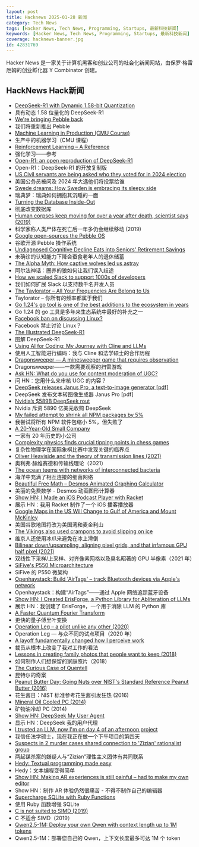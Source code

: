 ```yaml
---
layout: post
title: Hacknews 2025-01-28 新闻
category: Tech News
tags: [Hacker News, Tech News, Programming, Startups, 最新科技新闻]
keywords: [Hacker News, Tech News, Programming, Startups, 最新科技新闻]
coverage: hacknews-banner.jpg
id: 42831769
---
```


Hacker News 是一家关于计算机黑客和创业公司的社会化新闻网站，由保罗·格雷厄姆的创业孵化器 Y Combinator 创建。

## HackNews Hack新闻

- [DeepSeek-R1 with Dynamic 1.58-bit Quantization](https://unsloth.ai/blog/deepseekr1-dynamic)
- 具有动态 1.58 位量化的 DeepSeek-R1
- [We're bringing Pebble back](https://repebble.com/)
- 我们将重新推出 Pebble
- [Machine Learning in Production (CMU Course)](https://mlip-cmu.github.io/s2025/)
- 生产中的机器学习（CMU 课程）
- [Reinforcement Learning – A Reference](https://jakubhalmes.substack.com/p/reinforcement-learning-a-reference)
- 强化学习——参考
- [Open-R1: an open reproduction of DeepSeek-R1](https://huggingface.co/blog/open-r1)
- Open-R1：DeepSeek-R1 的开放复制版
- [US Civil servants are being asked who they voted for in 2024 election](https://www.independent.co.uk/news/world/americas/us-politics/trump-civil-service-loyalty-transition-b2678674.html)
- 美国公务员被问及 2024 年大选他们将投票给谁
- [Swede dreams: How Sweden is embracing its sleepy side](https://www.bbc.com/travel/article/20250113-how-sweden-is-embracing-its-sleepy-side)
- 瑞典梦：瑞典如何拥抱其沉睡的一面
- [Turning the Database Inside-Out](https://martin.kleppmann.com/2015/11/05/database-inside-out-at-oredev.html)
- 彻底改变数据库
- [Human corpses keep moving for over a year after death, scientist says (2019)](https://www.newsweek.com/human-corpse-year-burial-scientist-1459113)
- 科学家称人类尸体在死亡后一年多仍会继续移动 (2019)
- [Google open-sources the Pebble OS](https://opensource.googleblog.com/2025/01/see-code-that-powered-pebble-smartwatches.html)
- 谷歌开源 Pebble 操作系统
- [Undiagnosed Cognitive Decline Eats into Seniors' Retirement Savings](https://www.wsj.com/personal-finance/retirement/cognitive-decline-retirement-savings-4672b604)
- 未确诊的认知能力下降会蚕食老年人的退休储蓄
- [The Alpha Myth: How captive wolves led us astray](https://anthonydavidadams.substack.com/p/the-alpha-myth-how-captive-wolves)
- 阿尔法神话：圈养的狼如何让我们误入歧途
- [How we scaled Slack to support 1000s of developers](https://blog.railway.com/p/slack-overflow)
- 我们如何扩展 Slack 以支持数千名开发人员
- [The Taylorator – All Your Frequencies Are Belong to Us](https://www.scd31.com/posts/taylorator)
- Taylorator – 你所有的频率都属于我们
- [Go 1.24's go tool is one of the best additions to the ecosystem in years](https://www.jvt.me/posts/2025/01/27/go-tools-124/)
- Go 1.24 的 go 工具是多年来生态系统中最好的补充之一
- [Facebook ban on discussing Linux?](https://distrowatch.com/weekly-mobile.php?issue=20250127#sitenews)
- Facebook 禁止讨论 Linux？
- [The Illustrated DeepSeek-R1](https://newsletter.languagemodels.co/p/the-illustrated-deepseek-r1)
- 图解 DeepSeek-R1
- [Using AI for Coding: My Journey with Cline and LLMs](https://pgaleone.eu/ai/coding/2025/01/26/using-ai-for-coding-my-experience/)
- 使用人工智能进行编码：我与 Cline 和法学硕士的合作历程
- [Dragonsweeper — A minesweeper game that requires observation](https://danielben.itch.io/dragonsweeper)
- Dragonsweeper——一款需要观察的扫雷游戏
- [Ask HN: What do you use for content moderation of UGC?]()
- 问 HN：您用什么来审核 UGC 的内容？
- [DeepSeek releases Janus Pro, a text-to-image generator [pdf]](https://github.com/deepseek-ai/Janus/blob/main/janus_pro_tech_report.pdf)
- DeepSeek 发布文本转图像生成器 Janus Pro [pdf]
- [Nvidia’s $589B DeepSeek rout](https://finance.yahoo.com/news/asml-sinks-china-ai-startup-081823609.html)
- Nvidia 斥资 5890 亿美元收购 DeepSeek
- [My failed attempt to shrink all NPM packages by 5%](https://evanhahn.com/my-failed-attempt-to-shrink-all-npm-packages-by-5-percent/)
- 我尝试将所有 NPM 软件包缩小 5%，但失败了
- [A 20-Year-Old Small Company](https://hacklook.com/posts/20250128-20years/)
- 一家有 20 年历史的小公司
- [Complexity physics finds crucial tipping points in chess games](https://arstechnica.com/science/2025/01/complexity-physics-finds-crucial-tipping-points-in-chess-games/)
- 复杂性物理学在国际象棋比赛中发现关键的临界点
- [Oliver Heaviside and the theory of transmission lines (2021)](https://www.pa3fwm.nl/technotes/tn28-heaviside-transmission-lines.html)
- 奥利弗·赫维赛德和传输线理论（2021）
- [The ocean teems with networks of interconnected bacteria](https://www.quantamagazine.org/the-ocean-teems-with-networks-of-interconnected-bacteria-20250106/)
- 海洋中充满了相互连接的细菌网络
- [Beautiful Free Math – Desmos Animated Graphing Calculator](https://www.desmos.com/)
- 美丽的免费数学 - Desmos 动画图形计算器
- [Show HN: I Made an iOS Podcast Player with Racket](https://defn.io/2024/11/16/podcatcher/)
- 展示 HN：我用 Racket 制作了一个 iOS 播客播放器
- [Google Maps in the US Will Change to Gulf of America and Mount McKinley](https://www.theverge.com/2025/1/27/24353450/google-maps-rename-gulf-of-mexico-america-mt-mckinley)
- 美国谷歌地图将改为美国湾和麦金利山
- [The Vikings also used crampons to avoid slipping on ice](https://www.sciencenorway.no/ice-viking-age-winter/the-vikings-also-used-crampons-to-avoid-slipping-on-ice/2456603)
- 维京人还使用冰爪来避免在冰上滑倒
- [Bilinear down/upsampling, aligning pixel grids, and that infamous GPU half pixel (2021)](https://bartwronski.com/2021/02/15/bilinear-down-upsampling-pixel-grids-and-that-half-pixel-offset/)
- 双线性下采样/上采样、对齐像素网格以及臭名昭著的 GPU 半像素（2021 年）
- [SiFive's P550 Microarchitecture](https://chipsandcheese.com/p/inside-sifives-p550-microarchitecture)
- SiFive 的 P550 微架构
- [Openhaystack: Build 'AirTags' – track Bluetooth devices via Apple's network](https://github.com/seemoo-lab/openhaystack)
- Openhaystack：构建“AirTags”——通过 Apple 网络追踪蓝牙设备
- [Show HN: I Created ErisForge, a Python Library for Abliteration of LLMs](https://github.com/Tsadoq/ErisForge)
- 展示 HN：我创建了 ErisForge，一个用于消除 LLM 的 Python 库
- [A Faster Quantum Fourier Transform](https://arxiv.org/abs/2501.12414)
- 更快的量子傅里叶变换
- [Operation Leg – a pilot unlike any other (2020)](https://www.rafbf.org/news-and-stories/raf-history/operation-leg-pilot-unlike-any-other)
- Operation Leg — 与众不同的试点项目（2020 年）
- [A layoff fundamentally changed how I perceive work](https://mertbulan.com/2025/01/26/once-you-are-laid-off-you-will-never-be-the-same-again/)
- 裁员从根本上改变了我对工作的看法
- [Lessons in creating family photos that people want to keep (2018)](https://estherschindler.medium.com/the-old-family-photos-project-lessons-in-creating-family-photos-that-people-want-to-keep-ea3909129943)
- 如何制作人们想保留的家庭照片（2018）
- [The Curious Case of Quentell](https://blog.startifact.com/posts/the-curious-case-of-quentell/)
- 昆特尔的奇案
- [Peanut Butter Day: Going Nuts over NIST's Standard Reference Peanut Butter (2016)](https://www.nist.gov/blogs/taking-measure/going-nuts-over-nists-standard-reference-peanut-butter)
- 花生酱日：NIST 标准参考花生酱引发狂热 (2016)
- [Mineral Oil Cooled PC (2014)](https://www.pugetsystems.com/mineral-oil-pc/)
- 矿物油冷却 PC (2014)
- [Show HN: DeepSeek My User Agent](https://www.jasonthorsness.com/20)
- 显示 HN：DeepSeek 我的用户代理
- [I trusted an LLM, now I'm on day 4 of an afternoon project](https://nemo.foo/blog/day-4-of-an-afternoon-project)
- 我信任法学硕士，现在我正在做一个下午项目的第四天
- [Suspects in 2 murder cases shared connection to 'Zizian' rationalist group](https://openvallejo.org/2025/01/27/suspects-in-killings-of-vallejo-witness-vermont-border-patrol-agent-connected-by-marriage-license-extreme-ideology/)
- 两起谋杀案的嫌疑人与“Zizian”理性主义团体有共同联系
- [Hedy: Textual programming made easy](https://www.hedy.org/)
- Hedy：文本编程变得简单
- [Show HN: Making AR experiences is still painful – had to make my own editor](https://ordinary.space/)
- Show HN：制作 AR 体验仍然很痛苦 - 不得不制作自己的编辑器
- [Supercharge SQLite with Ruby Functions](https://blog.julik.nl/2025/01/supercharge-sqlite-with-ruby-functions)
- 使用 Ruby 函数增强 SQLite
- [C is not suited to SIMD (2019)](http://blog.vmchale.com/article/notes-c-simd)
- C 不适合 SIMD（2019）
- [Qwen2.5-1M: Deploy your own Qwen with context length up to 1M tokens](https://qwenlm.github.io/blog/qwen2.5-1m/)
- Qwen2.5-1M：部署您自己的 Qwen，上下文长度最多可达 1M 个 token

